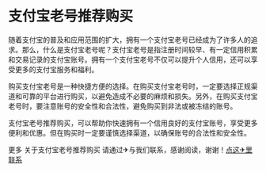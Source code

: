 # 支付宝老号推荐购买

随着支付宝的普及和应用范围的扩大，拥有一个支付宝老号已经成为了许多人的追求。那么，什么是支付宝老号呢？支付宝老号是指注册时间较早、有一定信用积累和交易记录的支付宝账号。拥有一个支付宝老号不仅可以提升个人信用，还可以享受更多的支付宝服务和福利。

购买支付宝老号是一种快捷方便的选择。在购买支付宝老号时，一定要选择正规渠道和可靠的平台进行购买，以避免造成不必要的麻烦和损失。另外，在购买支付宝老号时，要注意账号的安全性和合法性，避免购买到非法或被冻结的账号。

支付宝老号推荐购买，可以帮助你快速拥有一个信用良好的支付宝账号，享受更多便利和优惠。但在购买时一定要谨慎选择渠道，以确保账号的合法性和安全性。

更多 关于支付宝老号推荐购买 请通过✈与我们联系，感谢阅读，谢谢！[点这✈里联系](https://acc.k02.cc)